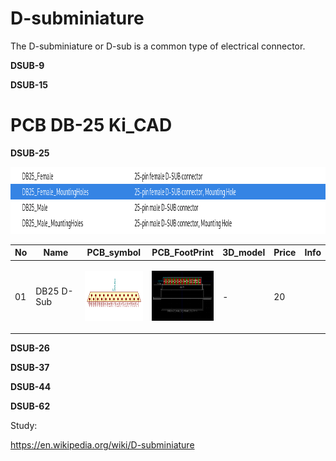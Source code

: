 # D-subminiature
The D-subminiature or D-sub is a common type of electrical connector.



**DSUB-9**

**DSUB-15**


# PCB DB-25 Ki_CAD
**DSUB-25**

<p align="center">
  <img src="PCB_symbol\Type.png" width="972" height="107">
</p>



| No | Name | PCB_symbol | PCB_FootPrint | 3D_model | Price |  Info  |
| --- |  --- | :---: | :---: | --- | --- | --- |
| 01 | DB25 D-Sub |  <p align="center"><img src="PCB_symbol\DB25_M.png" width="100" height="80" ></p> | <p align="center"><img src="PCB_FootPrint_png\DSUB-25_Male_EdgeMount_P2.77mm.png" width="100" height="80"></p> | - | 20 | |






**DSUB-26**

**DSUB-37**

**DSUB-44**

**DSUB-62**















Study:


https://en.wikipedia.org/wiki/D-subminiature
